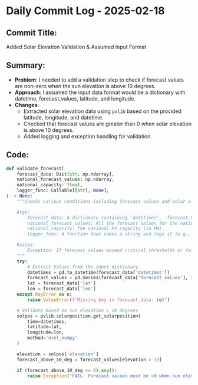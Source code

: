 # Daily Commit Log - 2025-02-18

## Commit Title: 
Added Solar Elevation Validation & Assumed Input Format

## Summary:
- **Problem**: I needed to add a validation step to check if forecast values are non-zero when the sun elevation is above 10 degrees.
- **Approach**: I assumed the input data format would be a dictionary with datetime, forecast_values, latitude, and longitude.
- **Changes**:
    - Extracted solar elevation data using `pvlib` based on the provided latitude, longitude, and datetime.
    - Checked that forecast values are greater than 0 when solar elevation is above 10 degrees.
    - Added logging and exception handling for validation.

## Code:
```python
def validate_forecast(
    forecast_data: Dict[str, np.ndarray],
    national_forecast_values: np.ndarray,
    national_capacity: float,
    logger_func: Callable[[str], None],
) -> None:
    """Checks various conditions including forecast values and solar elevation constraints.

    Args:
        forecast_data: A dictionary containing 'datetimes', 'forecast_values', 'lat', 'lon'.
        national_forecast_values: All the forecast values for the nation (in MW).
        national_capacity: The national PV capacity (in MW).
        logger_func: A function that takes a string and logs it (e.g., logging.info).

    Raises:
        Exception: If forecast values exceed critical thresholds or fail solar elevation validation.
    """
    try:
        # Extract Values from the input dictionary
        datetimes = pd.to_datetime(forecast_data['datetimes'])
        forecast_values = pd.Series(forecast_data['forecast_values'], index=datetimes)
        lat = forecast_data['lat']
        lon = forecast_data['lon']
    except KeyError as e:
        raise ValueError(f"Missing key in forecast_data: {e}")

    # Validate based on sun elevation > 10 degrees
    solpos = pvlib.solarposition.get_solarposition(
        time=datetimes,
        latitude=lat,
        longitude=lon,
        method='nrel_numpy'
    )

    elevation = solpos['elevation']
    forecast_above_10_deg = forecast_values[elevation > 10]

    if (forecast_above_10_deg <= 0).any():
        raise Exception("FAIL: Forecast values must be >0 when sun elevation > 10°.")
```

